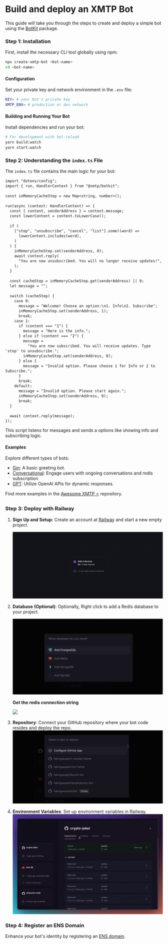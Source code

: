 # Build and deploy an XMTP Bot

This guide will take you through the steps to create and deploy a simple bot using the [BotKit](https://github.com/xmtp/botkit) package.

### Step 1: Installation

First, install the necessary CLI tool globally using npm:

```bash
npx create-xmtp-bot <bot-name>
cd <bot-name>
```

#### Configuration

Set your private key and network environment in the `.env` file:

```bash
KEY= # your bot's private key
XMTP_ENV= # production or dev network
```

#### Building and Running Your Bot

Install dependencies and run your bot:

```bash
# For development with hot-reload
yarn build:watch
yarn start:watch
```

### Step 2: Understanding the `index.ts` File

The `index.ts` file contains the main logic for your bot:

```tsx
import "dotenv/config";
import { run, HandlerContext } from "@xmtp/botkit";

const inMemoryCacheStep = new Map<string, number>();

run(async (context: HandlerContext) => {
  const { content, senderAddress } = context.message;
  const lowerContent = content.toLowerCase();

  if (
    ["stop", "unsubscribe", "cancel", "list"].some((word) =>
      lowerContent.includes(word),
    )
  ) {
    inMemoryCacheStep.set(senderAddress, 0);
    await context.reply(
      "You are now unsubscribed. You will no longer receive updates!",
    );
  }

  const cacheStep = inMemoryCacheStep.get(senderAddress) || 0;
  let message = "";

  switch (cacheStep) {
    case 0:
      message = "Welcome! Choose an option:\n1. Info\n2. Subscribe";
      inMemoryCacheStep.set(senderAddress, 1);
      break;
    case 1:
      if (content === "1") {
        message = "Here is the info.";
      } else if (content === "2") {
        message =
          "You are now subscribed. You will receive updates. Type 'stop' to unsubscribe.";
        inMemoryCacheStep.set(senderAddress, 0);
      } else {
        message = "Invalid option. Please choose 1 for Info or 2 to Subscribe.";
      }
      break;
    default:
      message = "Invalid option. Please start again.";
      inMemoryCacheStep.set(senderAddress, 0);
      break;
  }

  await context.reply(message);
});
```

This script listens for messages and sends a options like showing info and subscribing logic.

#### Examples

Explore different types of bots:

- [Gm](https://github.com/xmtp/botkit/tree/main/examples/gm): A basic greeting bot.
- [Conversational](https://github.com/xmtp/botkit/tree/main/examples/conversational): Engage users with ongoing conversations and redis subscription
- [GPT](https://github.com/xmtp/botkit/tree/main/examples/gpt): Utilize OpenAI APIs for dynamic responses.

Find more examples in the [Awesome XMTP ⭐️](https://github.com/xmtp/awesome-xmtp) repository.

### Step 3: Deploy with Railway

1. **Sign Up and Setup**: Create an account at [Railway](https://railway.app/) and start a new empty project.

   ![](./img/2.png)

2. **Database (Optional)**: Optionally, Right click to add a Redis database to your project.

   ![](./img/3.png)

   **Get the redis connection string**

   ![](./img/6.gif)

3. **Repository**: Connect your GitHub repository where your bot code resides and deploy the repo.
   ![](./img/4.png)
4. **Environment Variables**: Set up environment variables in Railway.
   ![](./img/5.gif)

### Step 4: Register an ENS Domain

Enhance your bot's identity by registering an [ENS domain](https://ens.domains/).
